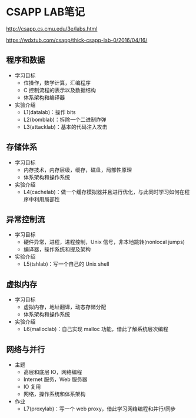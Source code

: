 # CSAPP LAB笔记

http://csapp.cs.cmu.edu/3e/labs.html

https://wdxtub.com/csapp/thick-csapp-lab-0/2016/04/16/

## **程序和数据**

- 学习目标
  - 位操作，数学计算，汇编程序
  - C 控制流程的表示以及数据结构
  - 体系架构和编译器
- 实验介绍
  - L1(datalab)：操作 bits
  - L2(bomblab)：拆除一个二进制炸弹
  - L3(attacklab)：基本的代码注入攻击

## **存储体系**

- 学习目标
  - 内存技术，内存层级，缓存，磁盘，局部性原理
  - 体系架构和操作系统
- 实验介绍
  - L4(cachelab)：做一个缓存模拟器并且进行优化，与此同时学习如何在程序中利用局部性

## **异常控制流**

- 学习目标
  - 硬件异常，进程，进程控制，Unix 信号，非本地跳转(nonlocal jumps)
  - 编译器，操作系统和提及架构
- 实验介绍
  - L5(tshlab)：写一个自己的 Unix shell

## **虚拟内存**

- 学习目标
  - 虚拟内存，地址翻译，动态存储分配
  - 体系架构和操作系统
- 实验介绍
  - L6(malloclab)：自己实现 malloc 功能，借此了解系统层次编程

## **网络与并行**

- 主题
  - 高层和底层 IO，网络编程
  - Internet 服务，Web 服务器
  - IO 复用
  - 网络，操作系统和体系架构
- 作业
  - L7(proxylab)：写一个 web proxy，借此学习网络编程和并行/同步





